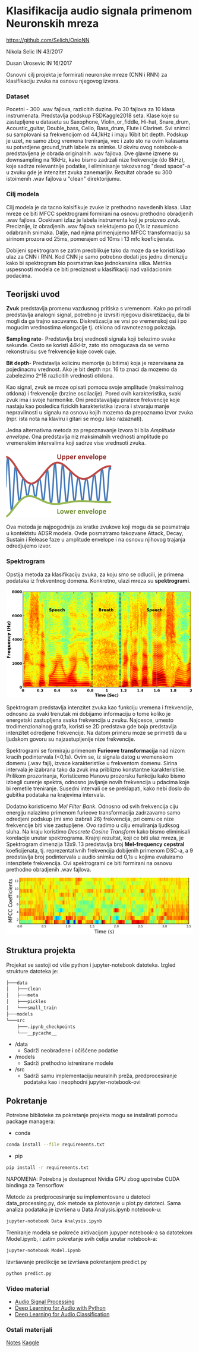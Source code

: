 # Klasifikacija audio signala primenom Neuronskih mreza
https://github.com/Selich/OnioNN

Nikola Selic IN 43/2017

Dusan Urosevic IN 16/2017

Osnovni cilj projekta je formirati neuronske mreze (CNN i RNN) za klasifikaciju zvuka na osnovu njegovog izvora. 

### Dataset
Pocetni - 300 .wav fajlova, razlicitih duzina. Po 30 fajlova za 10 klasa instrumenata. Predstavlja podskup FSDKaggle2018 seta. 
Klase koje su zastupljene u datasetu su Saxophone, Violin_or_fiddle, Hi-hat, Snare_drum, Acoustic_guitar, Double_bass, Cello, Bass_drum, Flute i Clarinet. Svi snimci su samplovani sa frekvencijom od 44,1kHz i imaju 16bit bit depth. Podskup je uzet, ne samo zbog vremena treniranja, vec i zato sto na ovim kalasama su potvrdjene ground_truth labele za snimke. U okviru ovog notebook-a predstavljena je obrada originalnih .wav fajlova. Dve glavne izmene su downsampling na 16kHz, kako bismo zadrzali nize frekvencije (do 8kHz), koje sadrze relevantnije podatke, i eliminisanje takozvanog "dead space"-a u zvuku gde je intenzitet zvuka zanemarljiv. Rezultat obrade su 300 istoimenih .wav fajlova u "clean" direktorijumu.

### Cilj modela 
Cilj modela je da tacno kalsifikuje zvuke iz prethodno navedenih klasa. Ulaz mreze ce biti MFCC spektrogrami formirani na osnovu prethodno obradjenih .wav fajlova. Ocekivani izlaz je labela instrumenta koji je proizveo zvuk. Preciznije, iz obradjenih .wav fajlova selektujemo po 0,1s iz nasumicno odabranih snimaka. Dalje, nad njima primenjujemo MFCC transformaciju sa sirinom prozora od 25ms, pomerajem od 10ms i 13 mfc koeficijenata. 

Dobijeni spektrogram se zatim preoblikuje tako da moze da se koristi kao ulaz za CNN i RNN. Kod CNN je samo potrebno dodati jos jednu dimenziju kako bi  spektrogram bio posmatran kao jednokanalna slika. Metrika uspesnosti modela ce biti preciznost u klasifikaciji nad validacionim podacima.

##  Teorijski uvod
**Zvuk** predstavlja promenu vazdusnog pritiska s vremenom. Kako po prirodi predstavlja analogni signal, potrebno je izvrsiti njegovu diskretizaciju, da bi mogli da ga trajno sacuvamo. Diskretizacija se vrsi po vremenskoj osi i po mogucim vrednostima elongacije tj. otklona od ravnoteznog polozaja.

**Sampling rate**- Predstavlja broj vrednosti signala koji belezimo svake sekunde. Cesto se koristi 44kHz, zato sto omogucava da se verno rekonstruisu sve frekvencije koje covek cuje.

**Bit depth**- Predstavlja kolicinu memorije (u bitima) koja je rezervisana za pojedinacnu vrednost. Ako je bit depth npr. 16 to znaci da mozemo da zabelezimo 2^16 razlicitih vrednosti otklona.

Kao signal, zvuk se moze opisati pomocu svoje amplitude (maksimalnog otklona) i frekvencije (brzine oscilacije). Pored ovih karakteristika, svaki zvuk ima i svoje harmonike. Oni predstavaljaju pratece frekvencije koje nastaju kao posledica fizickih karakteristika izvora i stvaraju manje nepravilnosti u signalu na osnovu kojih mozemo da prepoznamo izvor zvuka (npr. ista nota na klaviru i gitari se mogu lako razaznati).  

Jedna alternativna metoda za prepoznavanje izvora bi bila *Amplitude envelope*. Ona predstavlja niz maksimalnih vrednosti amplitude po vremenskim intervalima koji sadrze vise vrednsoti zvuka. 

![envelope_placeholder](./src/envelope.png)

Ova metoda je najpogodnija za kratke zvukove koji mogu da se posmatraju u kontektstu ADSR modela. Ovde posmatramo takozvane Attack, Decay, Sustain i Release faze u amplitude envelope i na osnovu njihovog trajanja odredjujemo izvor.

### Spektrogram
Opstija metoda za klasifikaciju zvuka, za koju smo se odlucili, je primena podataka iz frekventnog domena. Konkretno, ulazi  mreza su **spektrogrami**. 

![spec_placeholder](./src/spectrogram.png)

Spektrogram predstavlja intenzitet zvuka kao funkciju vremena i frekvencije, odnosno za svaki trenutak mi dobijamo informaciju o tome koliko je energetski zastupljena svaka frekvencija u zvuku. Najcesce, umesto trodimenzionalnog grafa, koristi se 2D predstava gde boja predstavlja intenzitet odredjene frekvencije. Na datom primeru moze se primetiti da u ljudskom govoru su najzastupljenije nize frekvencije.

Spektrogrami se formiraju primenom **Furieove transformacija** nad nizom kracih podintervala (<0,1s). Ovim se, iz signala datog u vremenskom domenu (.wav fajl), izvace karakteristike u frekventom domenu. Sirina intervala je izabrana tako da zvuk ima priblizno konstantne karakteristike. Prilikom prozoriranja, Koristicemo Hanovu prozorsku funkciju kako bismo izbegli curenje spektra, odnosno javljanje novih frekvencija u pdacima koje bi remetile treniranje. Susedni intervali ce se preklapati, kako nebi doslo do gubitka podataka na krajevima intervala. 

Dodatno koristicemo *Mel Filter Bank*. Odnosno od svih frekvencija ciju energiju nalazimo primenom furieove transformacija zadrzavamo samo odredjeni podskup (mi smo izabrali 26) frekvencija, pri cemu ce nize frekvencije biti vise zastupljene. Ovo radimo u cilju emuliranja ljudksog sluha. Na kraju koristimo *Descrete Cosine Transform* kako bismo eliminisali korelacije unutar spektrograma. Krajnji rezultat, koji ce biti ulaz mreza, je Spektrogram dimenzija 13x9. 13 predstavlja broj **Mel-frequency cepstral** koeficijenata, tj. reprezentativnih frekvencija dobijenih primenom DSC-a, a 9 predstavlja broj podintervala u audio snimku od 0,1s u kojima evaluiramo intenzitete frekvencija. Ovi spektrogrami ce biti formirani na osnovu prethodno obradjenih .wav fajlova. 

![mfcc_placeholder](./src/mfcc.jpeg)

## Struktura projekta

Projekat se sastoji od više python i jupyter-notebook datoteka. Izgled strukture datoteka je:

```bash
├───data
│   ├───clean
│   ├───meta
│   ├───pickles
│   └───small_train
├───models
└───src
    ├───.ipynb_checkpoints
    └───__pycache__
```

- /data
    - Sadrži neobrađene i očišćene podatke
- /models
    - Sadrži prethodno istrenirane modele
- /src
    - Sadrži samu implementaciju neuralnih preža, predprocesiranje podataka kao i neophodni jupyter-notebook-ovi

## Pokretanje

Potrebne biblioteke za pokretanje projekta mogu se instalirati pomoću package managera:
- conda
```bash
conda install --file requirements.txt
```

- pip
```bash
pip install -r requirements.txt
```

NAPOMENA: Potrebna je dostupnost Nvidia GPU zbog upotrebe CUDA bindinga za Tensorflow.

Metode za predprocesiranje su implementovane u datoteci data_processing.py, dok metode sa plotovanje u plot.py datoteci. Sama analiza podataka je izvršena u Data Analysis.ipynb notebook-u:
```bash
jupyter-notebook Data Analysis.ipynb
```

Treniranje modela se pokreće aktivacijom jupyper notebook-a sa datotekom Model.ipynb, i zatim pokretanje svih ćelija unutar notebook-a:
```bash
jupyter-notebook Model.ipynb
```

Izvršavanje predikcije se izvršava pokretanjem predict.py
```bash
python predict.py
```

### Video material
- [Audio Signal Processing](https://www.youtube.com/playlist?list=PL-wATfeyAMNqIee7cH3q1bh4QJFAaeNv0)
- [Deep Learning for Audio with Python](https://www.youtube.com/watch?v=fMqL5vckiU0&list=PL-wATfeyAMNrtbkCNsLcpoAyBBRJZVlnf)
- [Deep Learning for Audio Classification](https://www.youtube.com/watch?v=Z7YM-HAz-IY&list=PLhA3b2k8R3t2Ng1WW_7MiXeh1pfQJQi_P)

### Ostali materijali

[Notes](https://docs.google.com/document/d/1TwMF-A1KDAO62_rVFWCpWVGNhkPmtN_4y_vy368_los/edit)
[Kaggle](https://www.kaggle.com/selich/ori-classification-of-sounds-using-cnn)

